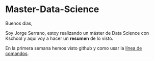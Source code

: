 # Master-Data-Science

Buenos dias, 

Soy Jorge Serrano, estoy realizando un máster de Data Science con Kschool y aquí voy a hacer un **resumen** de lo visto.

En la primera semana hemos visto github y como usar la [línea de comandos](linea_comandos.md).
